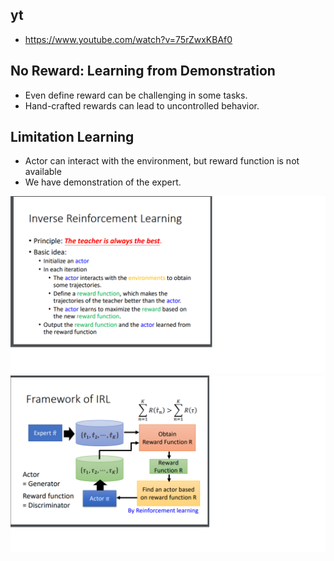 ## yt  
  * https://www.youtube.com/watch?v=75rZwxKBAf0  

## No Reward: Learning from Demonstration  
  * Even define reward can be challenging in some tasks.  
  * Hand-crafted rewards can lead to uncontrolled behavior.  

## Limitation Learning  
   * Actor can interact with the environment, but reward function is not available  
   * We have demonstration of the expert.  

![Image of Yaktocat](https://github.com/ting-chih/NTU-ML2021spring/blob/main/image/irl.png)  
![Image of Yaktocat](https://github.com/ting-chih/NTU-ML2021spring/blob/main/image/irl2.png)  
